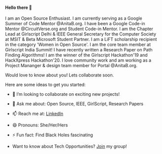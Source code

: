 #### Hello there 👋

I am an Open Source Enthusiast. I am currently serving as a Google Summer of Code Mentor @AnitaB.org. I have been a Google Code-in Mentor @CircuitVerse.org and Student Code-in Mentor. I am the Chapter Lead at Girlscript Delhi & IEEE General Secretary for the Computer Society at MSIT & Beta Microsoft Student Partner. I am a LiFT scholarship recipient in the category 'Women in Open Source'. I am the core team member at Girlscript India Summit! I have recently written a Research Paper on Path Finding Algorithms! I am the winner of the Girlscript Hackathon'19 and HackXpress Hackathon'20. I love community work and am working as a Project Mananger & design team member for Portal @AnitaB.org.

Would love to know about you! Lets collaborate soon.


Here are some ideas to get you started:

- 👯 I’m looking to collaborate on exciting new projects!

- 💬 Ask me about: Open Source, IEEE, GirlScript, Research Papers

- 📫 Reach me at: [LinkedIn](https://www.linkedin.com/in/sakshi-munjal-266633187/)

- 😄 Pronouns: She/Her/Hers

- ⚡ Fun fact: Find Black Holes fascinating

- Want to know about Tech Opportunities? [Join](https://chat.whatsapp.com/BbbdmbizIRaDQpH6eXXqvU) my group!

